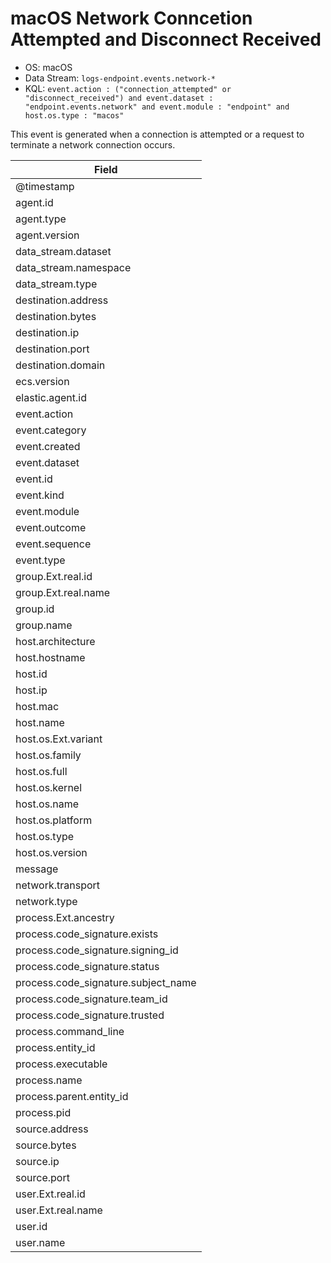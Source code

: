 # macOS Network Conncetion Attempted and Disconnect Received

- OS: macOS
- Data Stream: `logs-endpoint.events.network-*`
- KQL: `event.action : ("connection_attempted" or "disconnect_received") and event.dataset : "endpoint.events.network" and event.module : "endpoint" and host.os.type : "macos"`

This event is generated when a connection is attempted or a request to terminate a network connection occurs.


| Field |
|---|
| @timestamp |
| agent.id |
| agent.type |
| agent.version |
| data_stream.dataset |
| data_stream.namespace |
| data_stream.type |
| destination.address |
| destination.bytes |
| destination.ip |
| destination.port |
| destination.domain |
| ecs.version |
| elastic.agent.id |
| event.action |
| event.category |
| event.created |
| event.dataset |
| event.id |
| event.kind |
| event.module |
| event.outcome |
| event.sequence |
| event.type |
| group.Ext.real.id |
| group.Ext.real.name |
| group.id |
| group.name |
| host.architecture |
| host.hostname |
| host.id |
| host.ip |
| host.mac |
| host.name |
| host.os.Ext.variant |
| host.os.family |
| host.os.full |
| host.os.kernel |
| host.os.name |
| host.os.platform |
| host.os.type |
| host.os.version |
| message |
| network.transport |
| network.type |
| process.Ext.ancestry |
| process.code_signature.exists |
| process.code_signature.signing_id |
| process.code_signature.status |
| process.code_signature.subject_name |
| process.code_signature.team_id |
| process.code_signature.trusted |
| process.command_line |
| process.entity_id |
| process.executable |
| process.name |
| process.parent.entity_id |
| process.pid |
| source.address |
| source.bytes |
| source.ip |
| source.port |
| user.Ext.real.id |
| user.Ext.real.name |
| user.id |
| user.name |

